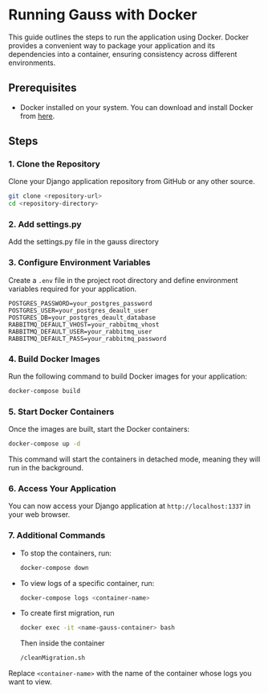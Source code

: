 # Running Gauss with Docker

This guide outlines the steps to run the application using Docker. Docker provides a convenient way to package your application and its dependencies into a container, ensuring consistency across different environments.

## Prerequisites

- Docker installed on your system. You can download and install Docker from [here](https://docs.docker.com/get-docker/).

## Steps

### 1. Clone the Repository

Clone your Django application repository from GitHub or any other source.

```bash
git clone <repository-url>
cd <repository-directory>
```

### 2. Add settings.py
Add the settings.py file in the gauss directory

### 3. Configure Environment Variables

Create a `.env` file in the project root directory and define environment variables required for your application. 

```plaintext
POSTGRES_PASSWORD=your_postgres_password
POSTGRES_USER=your_postgres_deault_user
POSTGRES_DB=your_postgres_deault_database
RABBITMQ_DEFAULT_VHOST=your_rabbitmq_vhost
RABBITMQ_DEFAULT_USER=your_rabbitmq_user
RABBITMQ_DEFAULT_PASS=your_rabbitmq_password

```

### 4. Build Docker Images

Run the following command to build Docker images for your application:

```bash
docker-compose build
```

### 5. Start Docker Containers

Once the images are built, start the Docker containers:

```bash
docker-compose up -d
```

This command will start the containers in detached mode, meaning they will run in the background.

### 6. Access Your Application

You can now access your Django application at `http://localhost:1337` in your web browser. 

### 7. Additional Commands

- To stop the containers, run:

  ```bash
  docker-compose down
  ```

- To view logs of a specific container, run:

  ```bash
  docker-compose logs <container-name>
  ```

- To create first migration, run
  ```bash
  docker exec -it <name-gauss-container> bash
  ```
  Then inside the container
  ```bash
  /cleanMigration.sh
  ```

Replace `<container-name>` with the name of the container whose logs you want to view.
